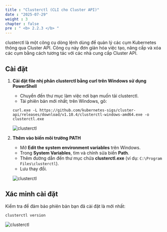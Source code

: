 ```yaml
---
title : "Clusterctl (CLI cho Cluster API)"
date : "2025-07-29"
weight : 3
chapter : false
pre : " <b> 2.2.3 </b> "
---
```


clusterctl là một công cụ dòng lệnh dùng để quản lý các cụm Kubernetes thông qua Cluster API. Công cụ này đơn giản hóa việc tạo, nâng cấp và xóa các cụm bằng cách tương tác với các nhà cung cấp Cluster API.

## Cài đặt

1. **Cài đặt file nhị phân clusterctl bằng curl trên Windows sử dụng PowerShell**  
   - Chuyển đến thư mục làm việc nơi bạn muốn tải clusterctl.  
   - Tải phiên bản mới nhất; trên Windows, gõ:  
   ```
   curl.exe -L https://github.com/kubernetes-sigs/cluster-api/releases/download/v1.10.4/clusterctl-windows-amd64.exe -o clusterctl.exe
   ```  
   ![clusterctl](/images/2.prerequisite/014-clusterctl.png)

2. **Thêm vào biến môi trường PATH**  
   - Mở **Edit the system environment variables** trên Windows.  
   - Trong **System Variables**, tìm và chỉnh sửa biến **Path**.  
   - Thêm đường dẫn đến thư mục chứa **clusterctl.exe** (ví dụ: `C:\Program Files\clusterctl`).  
   - Lưu thay đổi.  

   ![clusterctl](/images/2.prerequisite/015-clusterctl.png)

## Xác minh cài đặt  
   Kiểm tra để đảm bảo phiên bản bạn đã cài đặt là mới nhất:  
   ```
   clusterctl version
   ```  
   ![clusterctl](/images/2.prerequisite/016-clusterctl.png)
